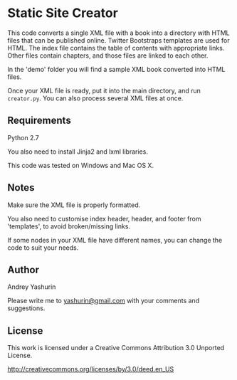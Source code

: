 
Static Site Creator
===================

This code converts a single XML file with a book into a directory with HTML files that can be published online. Twitter Bootstraps templates are used for HTML. The index file contains the table of contents with appropriate links. Other files contain chapters, and those files are linked to each other. 

In the 'demo' folder you will find a sample XML book converted into HTML files.

Once your XML file is ready, put it into the main directory, and run `creator.py`. You can also process several XML files at once.

Requirements
------------

Python 2.7

You also need to install Jinja2 and lxml libraries.

This code was tested on Windows and Mac OS X.


Notes
-----

Make sure the XML file is properly formatted. 

You also need to customise index header, header, and footer from 'templates', to avoid broken/missing links.

If some nodes in your XML file have different names, you can change the code to suit your needs. 

Author
-------

Andrey Yashurin

Please write me to yashurin@gmail.com with your comments and suggestions.

License
-------

This work is licensed under a Creative Commons Attribution 3.0 Unported License.

http://creativecommons.org/licenses/by/3.0/deed.en_US
